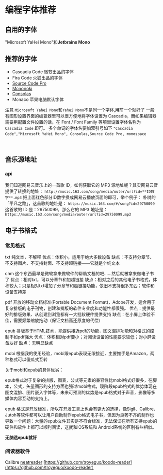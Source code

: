 # 编程字体推荐

## 自用的字体

"Microsoft YaHei Mono"和**Jetbrains Mono**

## 推荐的字体

- Cascadia Code   微软出品的字体
- Fira Code          火狐出品的字体
- [Source Code Pro](https://www.iplaysoft.com/source-code-pro-font.html)
- [Mononoki](https://www.iplaysoft.com/mononoki.html)  
- [Consolas](https://www.iplaysoft.com/consolas.html)
- Monaco   苹果电脑默认字体
​

注意  `Microsoft Yahei Mono`和`Yahei Mono`不是同一个字体,用前一个就好了
一般有图形设置界面的编辑器里可以很方便地将字体设置为 Cascadia，而如果编辑器需要用配置文件设置的话，在 Font / Font Family 等项里设置字体名称为`Cascadia Code` 即可。
多个单词的字体名要加双引号如下
`"Cascadia Code","Microsoft YaHei Mono", Consolas,Source Code Pro, monospace`
​

​

## 音乐源地址

### api

我们知道网易云音乐上的一首歌 ID，如何获取它的 MP3 源地址呢？其实网易云音提供了转换的地址：
`http://music.163.com/song/media/outer/url?id=**ID数字**.mp3`
把上面红色部分ID数字换成网易云播放页面的即可，举个例子：
朴树的「平凡之路」，这首歌的地址是：
`https://music.163.com/#/song?id=29750099`
这首歌的 ID 是：29750099，那么它的 MP3 地址是：
`https://music.163.com/song/media/outer/url?id=29750099.mp3`

## 电子书格式

### 常见格式

txt
纯文本，不解释
优点：体积小，适用于绝大多数设备
缺点：不支持分章节、不支持图片、不支持封面、不支持超链接——它就是个纯文本

chm
这个东西最早是微软拿来做软件的帮助文档的吧……然后就被拿来做电子书了
优点：相对txt，可以分章节和加超链接
缺点：相对之后的其他电子书格式，体积较大；只是相对txt增加了分章节和超链接功能，依旧不支持很多东西；软件和设备支持差

pdf
开放的移动文档标准(Portable Document Format)，Adobe开发，适合用于复杂排版的电子刊物，创建和排版的软件专业度和功能性都很强。
优点：提供最好的排版效果、从创建到浏览都有一大批软硬件提供支持
缺点：在小屏上体验不佳，需要频繁缩放拖动（保证文档高还原度的代偿）

epub
排版基于HTML技术，能提供接近pdf的功能，图文混排功能和对格式的控制不如pdf强大
优点：体积相对pdf要小；对阅读设备的性能要求较低；对小屏设备友好
缺点：无明显缺点

mobi
根据我的使用经验，mobi跟epub表现无限接近，主要推手是Amazon，两种格式可以傻瓜式互转

关于mobi和epub的具体优劣：

epub格式对于复杂的排版，图表，公式等元素的兼容性比mobi格式好很多，在脚本，公式，矢量图形的支持方面也强过mobi格式，现阶段epub格式的优势体现在图文混排、图片嵌入字体等，未来可预测的优势是epub格式对于声音，影像等多媒体内容互动的支持上。

epub 格式是开放标准，所以在开发工具上也会有更大的选择，像Sigil、Calibre、Jutoh等软件都可以让用户自助制作epub格式电子书，但因为良莠不齐的制作也导致一个问题：大量的epub文件其实是不符合标准，无法保证在所有支持epub的硬件和软件上都可以顺利阅读，这就和iOS系统和 Android系统的区别有些相似。

**无脑选epub就好**

### 阅读器软件

Calibre
[neatreader](https://www.neat-reader.cn/)
[https://github.com/troyeguo/koodo-reader](https://github.com/troyeguo/koodo-reader)
